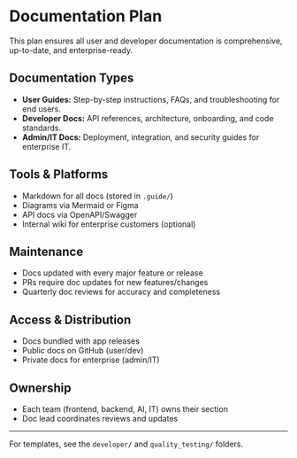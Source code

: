 # Documentation Plan

This plan ensures all user and developer documentation is comprehensive, up-to-date, and enterprise-ready.

## Documentation Types

- **User Guides:** Step-by-step instructions, FAQs, and troubleshooting for end users.
- **Developer Docs:** API references, architecture, onboarding, and code standards.
- **Admin/IT Docs:** Deployment, integration, and security guides for enterprise IT.

## Tools & Platforms

- Markdown for all docs (stored in `.guide/`)
- Diagrams via Mermaid or Figma
- API docs via OpenAPI/Swagger
- Internal wiki for enterprise customers (optional)

## Maintenance

- Docs updated with every major feature or release
- PRs require doc updates for new features/changes
- Quarterly doc reviews for accuracy and completeness

## Access & Distribution

- Docs bundled with app releases
- Public docs on GitHub (user/dev)
- Private docs for enterprise (admin/IT)

## Ownership

- Each team (frontend, backend, AI, IT) owns their section
- Doc lead coordinates reviews and updates

---

For templates, see the `developer/` and `quality_testing/` folders.
